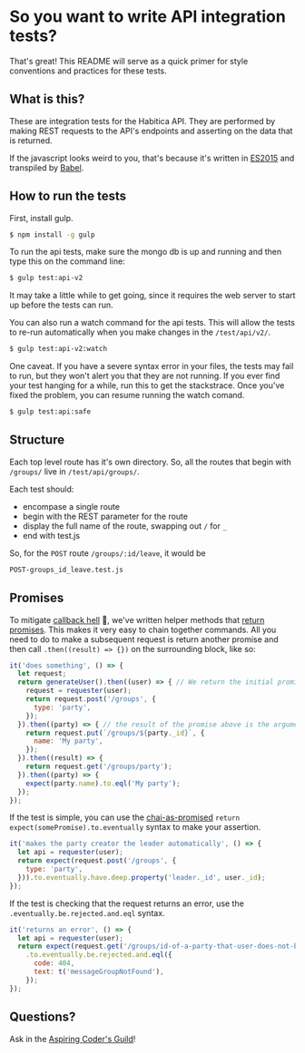 # So you want to write API integration tests?

That's great! This README will serve as a quick primer for style conventions and practices for these tests.

## What is this?

These are integration tests for the Habitica API. They are performed by making REST requests to the API's endpoints and asserting on the data that is returned.

If the javascript looks weird to you, that's because it's written in [ES2015](http://www.ecma-international.org/ecma-262/6.0/) and transpiled by [Babel](https://babeljs.io/docs/learn-es2015/).

## How to run the tests

First, install gulp.

```bash
$ npm install -g gulp
```

To run the api tests, make sure the mongo db is up and running and then type this on the command line:

```bash
$ gulp test:api-v2
```

It may take a little while to get going, since it requires the web server to start up before the tests can run.

You can also run a watch command for the api tests. This will allow the tests to re-run automatically when you make changes in the `/test/api/v2/`.

```bash
$ gulp test:api-v2:watch
```

One caveat. If you have a severe syntax error in your files, the tests may fail to run, but they won't alert you that they are not running. If you ever find your test hanging for a while, run this to get the stackstrace. Once you've fixed the problem, you can resume running the watch comand.

```bash
$ gulp test:api:safe
```

## Structure

Each top level route has it's own directory. So, all the routes that begin with `/groups/` live in `/test/api/groups/`.

Each test should:

  * encompase a single route
  * begin with the REST parameter for the route
  * display the full name of the route, swapping out `/` for `_`
  * end with test.js

So, for the `POST` route `/groups/:id/leave`, it would be

```bash
POST-groups_id_leave.test.js
```

## Promises

To mitigate [callback hell](http://callbackhell.com/) :imp:, we've written helper methods that [return promises](https://babeljs.io/docs/learn-es2015/#promises).  This makes it very easy to chain together commands. All you need to do to make a subsequent request is return another promise and then call `.then((result) => {})` on the surrounding block, like so:

```js
it('does something', () => { 
  let request;
  return generateUser().then((user) => { // We return the initial promise so this test can be run asyncronously
    request = requester(user);
    return request.post('/groups', {
      type: 'party',
    });
  }).then((party) => { // the result of the promise above is the argument of the function
    return request.put(`/groups/${party._id}`, {
      name: 'My party',
    });
  }).then((result) => {
    return request.get('/groups/party');
  }).then((party) => {
    expect(party.name).to.eql('My party');
  });
});
```

If the test is simple, you can use the [chai-as-promised](http://chaijs.com/plugins/chai-as-promised) `return expect(somePromise).to.eventually` syntax to make your assertion.

```js
it('makes the party creator the leader automatically', () => { 
  let api = requester(user);
  return expect(request.post('/groups', {
    type: 'party',
  })).to.eventually.have.deep.property('leader._id', user._id);
});
```

If the test is checking that the request returns an error, use the `.eventually.be.rejected.and.eql` syntax.

```js
it('returns an error', () => { 
  let api = requester(user);
  return expect(request.get('/groups/id-of-a-party-that-user-does-not-belong-to'))
    .to.eventually.be.rejected.and.eql({
      code: 404,
      text: t('messageGroupNotFound'),
    });
});
```

## Questions?

Ask in the [Aspiring Coder's Guild](https://habitica.com/#/options/groups/guilds/68d4a01e-db97-4786-8ee3-05d612c5af6f)!
